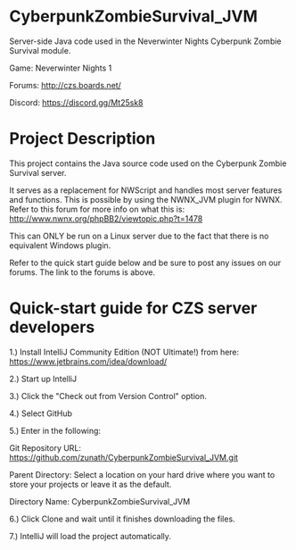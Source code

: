# CyberpunkZombieSurvival_JVM
Server-side Java code used in the Neverwinter Nights Cyberpunk Zombie Survival module.

Game: Neverwinter Nights 1

Forums: http://czs.boards.net/

Discord: https://discord.gg/Mt25sk8

# Project Description

This project contains the Java source code used on the Cyberpunk Zombie Survival server. 

It serves as a replacement for NWScript and handles most server features and functions. This is possible by using the NWNX_JVM plugin for NWNX. Refer to this forum for more info on what this is: http://www.nwnx.org/phpBB2/viewtopic.php?t=1478

This can ONLY be run on a Linux server due to the fact that there is no equivalent Windows plugin.

Refer to the quick start guide below and be sure to post any issues on our forums. The link to the forums is above.

# Quick-start guide for CZS server developers

1.) Install IntelliJ Community Edition (NOT Ultimate!) from here: https://www.jetbrains.com/idea/download/

2.) Start up IntelliJ

3.) Click the "Check out from Version Control" option.

4.) Select GitHub

5.) Enter in the following:

Git Repository URL: https://github.com/zunath/CyberpunkZombieSurvival_JVM.git

Parent Directory: Select a location on your hard drive where you want to store your projects or leave it as the default.

Directory Name: CyberpunkZombieSurvival_JVM

6.) Click Clone and wait until it finishes downloading the files.

7.) IntelliJ will load the project automatically.
